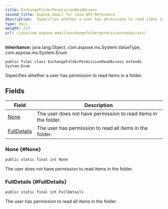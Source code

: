 ```yaml
---
title: ExchangeFolderPermissionReadAccess
second_title: Aspose.Email for Java API Reference
description:  Sspecifies whether a user has permission to read items in a folder.
type: docs
weight: 213
url: /java/com.aspose.email/exchangefolderpermissionreadaccess/
---
```

**Inheritance:**
java.lang.Object, com.aspose.ms.System.ValueType, com.aspose.ms.System.Enum
```
public final class ExchangeFolderPermissionReadAccess extends System.Enum
```

Sspecifies whether a user has permission to read items in a folder.
## Fields

| Field | Description |
| --- | --- |
| [None](#None) | The user does not have permission to read items in the folder. |
| [FullDetails](#FullDetails) | The user has permission to read all items in the folder. |
### None {#None}
```
public static final int None
```


The user does not have permission to read items in the folder.

### FullDetails {#FullDetails}
```
public static final int FullDetails
```


The user has permission to read all items in the folder.

